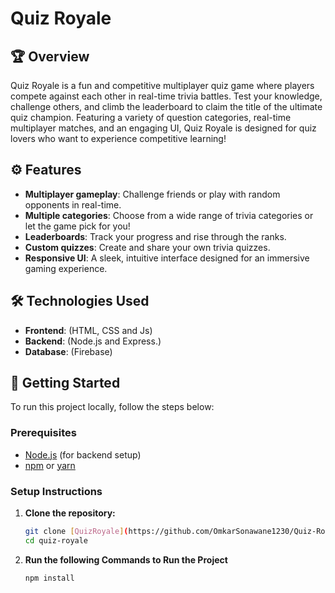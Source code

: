 # Quiz Royale

## 🏆 Overview
Quiz Royale is a fun and competitive multiplayer quiz game where players compete against each other in real-time trivia battles. Test your knowledge, challenge others, and climb the leaderboard to claim the title of the ultimate quiz champion. Featuring a variety of question categories, real-time multiplayer matches, and an engaging UI, Quiz Royale is designed for quiz lovers who want to experience competitive learning!

## ⚙️ Features
- **Multiplayer gameplay**: Challenge friends or play with random opponents in real-time.
- **Multiple categories**: Choose from a wide range of trivia categories or let the game pick for you!
- **Leaderboards**: Track your progress and rise through the ranks.
- **Custom quizzes**: Create and share your own trivia quizzes.
- **Responsive UI**: A sleek, intuitive interface designed for an immersive gaming experience.

## 🛠️ Technologies Used
- **Frontend**: (HTML, CSS and Js)
- **Backend**: (Node.js and Express.)
- **Database**: (Firebase)
<!-- - **Real-time communication**: (Socket.IO, WebSockets, etc.)
- **Authentication**: (OAuth, JWT, etc.)
- **Hosting**: (Heroku, AWS, Firebase Hosting, etc.) -->

## 🚀 Getting Started

To run this project locally, follow the steps below:

### Prerequisites
- [Node.js](https://nodejs.org/) (for backend setup)
- [npm](https://www.npmjs.com/) or [yarn](https://yarnpkg.com/)
<!-- - (List any other necessary tools or dependencies) -->

### Setup Instructions

1. **Clone the repository:**

   ```bash
   git clone [QuizRoyale](https://github.com/OmkarSonawane1230/Quiz-Royale/)
   cd quiz-royale

2. **Run the following Commands to Run the Project**

    ```
    npm install
    ```
